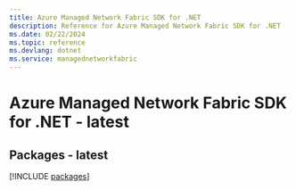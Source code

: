 ```yaml
---
title: Azure Managed Network Fabric SDK for .NET
description: Reference for Azure Managed Network Fabric SDK for .NET
ms.date: 02/22/2024
ms.topic: reference
ms.devlang: dotnet
ms.service: managednetworkfabric
---
```

# Azure Managed Network Fabric SDK for .NET - latest
## Packages - latest
[!INCLUDE [packages](managed-network-fabric-index.md)]